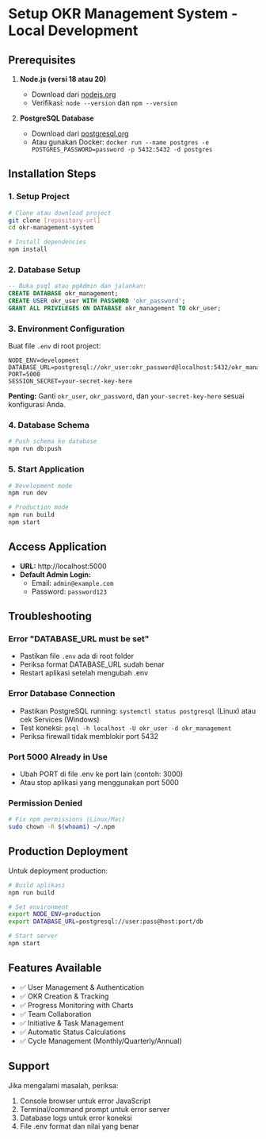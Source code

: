 # Setup OKR Management System - Local Development

## Prerequisites

1. **Node.js (versi 18 atau 20)**
   - Download dari [nodejs.org](https://nodejs.org)
   - Verifikasi: `node --version` dan `npm --version`

2. **PostgreSQL Database**
   - Download dari [postgresql.org](https://postgresql.org)
   - Atau gunakan Docker: `docker run --name postgres -e POSTGRES_PASSWORD=password -p 5432:5432 -d postgres`

## Installation Steps

### 1. Setup Project
```bash
# Clone atau download project
git clone [repository-url]
cd okr-management-system

# Install dependencies
npm install
```

### 2. Database Setup
```sql
-- Buka psql atau pgAdmin dan jalankan:
CREATE DATABASE okr_management;
CREATE USER okr_user WITH PASSWORD 'okr_password';
GRANT ALL PRIVILEGES ON DATABASE okr_management TO okr_user;
```

### 3. Environment Configuration
Buat file `.env` di root project:
```env
NODE_ENV=development
DATABASE_URL=postgresql://okr_user:okr_password@localhost:5432/okr_management
PORT=5000
SESSION_SECRET=your-secret-key-here
```

**Penting:** Ganti `okr_user`, `okr_password`, dan `your-secret-key-here` sesuai konfigurasi Anda.

### 4. Database Schema
```bash
# Push schema ke database
npm run db:push
```

### 5. Start Application
```bash
# Development mode
npm run dev

# Production mode
npm run build
npm start
```

## Access Application

- **URL:** http://localhost:5000
- **Default Admin Login:**
  - Email: `admin@example.com`
  - Password: `password123`

## Troubleshooting

### Error "DATABASE_URL must be set"
- Pastikan file `.env` ada di root folder
- Periksa format DATABASE_URL sudah benar
- Restart aplikasi setelah mengubah .env

### Error Database Connection
- Pastikan PostgreSQL running: `systemctl status postgresql` (Linux) atau cek Services (Windows)
- Test koneksi: `psql -h localhost -U okr_user -d okr_management`
- Periksa firewall tidak memblokir port 5432

### Port 5000 Already in Use
- Ubah PORT di file .env ke port lain (contoh: 3000)
- Atau stop aplikasi yang menggunakan port 5000

### Permission Denied
```bash
# Fix npm permissions (Linux/Mac)
sudo chown -R $(whoami) ~/.npm
```

## Production Deployment

Untuk deployment production:
```bash
# Build aplikasi
npm run build

# Set environment
export NODE_ENV=production
export DATABASE_URL=postgresql://user:pass@host:port/db

# Start server
npm start
```

## Features Available

- ✅ User Management & Authentication
- ✅ OKR Creation & Tracking
- ✅ Progress Monitoring with Charts
- ✅ Team Collaboration
- ✅ Initiative & Task Management
- ✅ Automatic Status Calculations
- ✅ Cycle Management (Monthly/Quarterly/Annual)

## Support

Jika mengalami masalah, periksa:
1. Console browser untuk error JavaScript
2. Terminal/command prompt untuk error server
3. Database logs untuk error koneksi
4. File .env format dan nilai yang benar